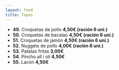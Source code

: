 ```yaml
---
layout: food
title: Tapas
---
```


* **49.** Croquetas de pollo **4,50€ (ración 6 uni.)**
* **50.** Croquetas de bacalao **4,50€ (ración 6 uni.)**
* **51.** Croquetas de jamón **4,50€ (ración 6 uni.)**
* **52.** Nuggets de pollo **4,00€ (ración 8 uni.)**
* **53.** Patatas fritas **3,00€**
* **54.** Pincho all i oli **4,50€**
* **55.** Lacón **4,50€**
